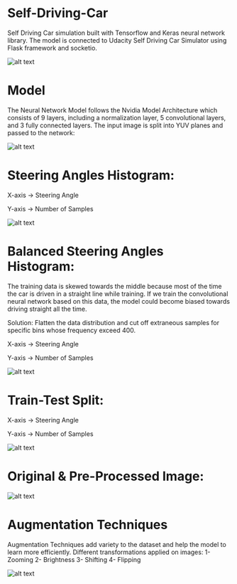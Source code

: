 # Self-Driving-Car
Self Driving Car simulation built with Tensorflow and Keras neural network library.
The model is connected to Udacity Self Driving Car Simulator using Flask framework and socketio.



![alt text](https://i.imgur.com/cWUbB2i.png)


# Model
The Neural Network Model follows the Nvidia Model Architecture which consists of 9 layers, including a normalization layer, 5 convolutional layers, and 3 fully connected layers. The input image is split into YUV planes and passed to the network:



![alt text](https://i.imgur.com/2KHVCd2.png)





# Steering Angles Histogram:
X-axis -> Steering Angle

Y-axis -> Number of Samples

![alt text](https://i.imgur.com/uOXkYDi.png)

# Balanced Steering Angles Histogram:
The training data is skewed towards the middle because most of the time the car is driven in a straight line while training.
If we train the convolutional neural network based on this data, the model could become biased towards driving straight all the time.

Solution: Flatten the data distribution and cut off extraneous samples for specific bins whose frequency exceed 400.

X-axis -> Steering Angle

Y-axis -> Number of Samples

![alt text](https://i.imgur.com/zDSQNv5.png)

# Train-Test Split:
X-axis -> Steering Angle

Y-axis -> Number of Samples

![alt text](https://i.imgur.com/7DzRBjc.png)

# Original & Pre-Processed Image:
![alt text](https://i.imgur.com/k70lGex.png)

# Augmentation Techniques

Augmentation Techniques add variety to the dataset and help the model to learn more efficiently.
Different transformations applied on images:
1- Zooming
2- Brightness
3- Shifting
4- Flipping

![alt text](https://i.imgur.com/KQzenkZ.png)
